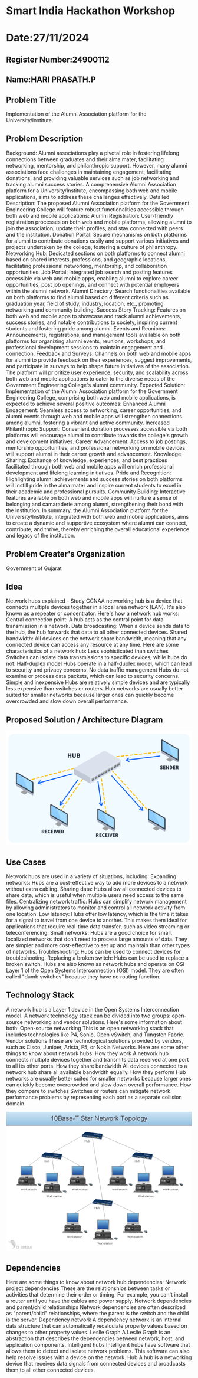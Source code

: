 # Smart India Hackathon Workshop
# Date:27/11/2024
## Register Number:24900112
## Name:HARI PRASATH.P
## Problem Title
Implementation of the Alumni Association platform for the University/Institute.
## Problem Description
Background: Alumni associations play a pivotal role in fostering lifelong connections between graduates and their alma mater, facilitating networking, mentorship, and philanthropic support. However, many alumni associations face challenges in maintaining engagement, facilitating donations, and providing valuable services such as job networking and tracking alumni success stories. A comprehensive Alumni Association platform for a University/Institute, encompassing both web and mobile applications, aims to address these challenges effectively. Detailed Description: The proposed Alumni Association platform for the Government Engineering College will feature robust functionalities accessible through both web and mobile applications: Alumni Registration: User-friendly registration processes on both web and mobile platforms, allowing alumni to join the association, update their profiles, and stay connected with peers and the institution. Donation Portal: Secure mechanisms on both platforms for alumni to contribute donations easily and support various initiatives and projects undertaken by the college, fostering a culture of philanthropy. Networking Hub: Dedicated sections on both platforms to connect alumni based on shared interests, professions, and geographic locations, facilitating professional networking, mentorship, and collaboration opportunities. Job Portal: Integrated job search and posting features accessible via web and mobile apps, enabling alumni to explore career opportunities, post job openings, and connect with potential employers within the alumni network. Alumni Directory: Search functionalities available on both platforms to find alumni based on different criteria such as graduation year, field of study, industry, location, etc., promoting networking and community building. Success Story Tracking: Features on both web and mobile apps to showcase and track alumni achievements, success stories, and notable contributions to society, inspiring current students and fostering pride among alumni. Events and Reunions: Announcements, registrations, and management tools available on both platforms for organizing alumni events, reunions, workshops, and professional development sessions to maintain engagement and connection. Feedback and Surveys: Channels on both web and mobile apps for alumni to provide feedback on their experiences, suggest improvements, and participate in surveys to help shape future initiatives of the association. The platform will prioritize user experience, security, and scalability across both web and mobile applications to cater to the diverse needs of the Government Engineering College's alumni community. Expected Solution: Implementation of the Alumni Association platform for the Government Engineering College, comprising both web and mobile applications, is expected to achieve several positive outcomes: Enhanced Alumni Engagement: Seamless access to networking, career opportunities, and alumni events through web and mobile apps will strengthen connections among alumni, fostering a vibrant and active community. Increased Philanthropic Support: Convenient donation processes accessible via both platforms will encourage alumni to contribute towards the college's growth and development initiatives. Career Advancement: Access to job postings, mentorship opportunities, and professional networking on mobile devices will support alumni in their career growth and advancement. Knowledge Sharing: Exchange of knowledge, experiences, and best practices facilitated through both web and mobile apps will enrich professional development and lifelong learning initiatives. Pride and Recognition: Highlighting alumni achievements and success stories on both platforms will instill pride in the alma mater and inspire current students to excel in their academic and professional pursuits. Community Building: Interactive features available on both web and mobile apps will nurture a sense of belonging and camaraderie among alumni, strengthening their bond with the institution. In summary, the Alumni Association platform for the University/Institute, integrated with both web and mobile applications, aims to create a dynamic and supportive ecosystem where alumni can connect, contribute, and thrive, thereby enriching the overall educational experience and legacy of the institution.
## Problem Creater's Organization
Government of Gujarat

## Idea

Network hubs explained - Study CCNAA networking hub is a device that connects multiple devices together in a local area network (LAN). It's also known as a repeater or concentrator. 
Here's how a network hub works:
Central connection point: A hub acts as the central point for data transmission in a network. 
Data broadcasting: When a device sends data to the hub, the hub forwards that data to all other connected devices. 
Shared bandwidth: All devices on the network share bandwidth, meaning that any connected device can access any resource at any time. 
Here are some characteristics of a network hub:
Less sophisticated than switches
Switches can isolate data transmissions to specific devices, while hubs do not. 
Half-duplex model
Hubs operate in a half-duplex model, which can lead to security and privacy concerns. 
No data traffic management
Hubs do not examine or process data packets, which can lead to security concerns. 
Simple and inexpensive
Hubs are relatively simple devices and are typically less expensive than switches or routers. 
Hub networks are usually better suited for smaller networks because larger ones can quickly become overcrowded and slow down overall performance.


## Proposed Solution / Architecture Diagram

![alt text](What-is-a-Computer-Network-Hub-Diagram.jpg)


## Use Cases
Network hubs are used in a variety of situations, including:
Expanding networks: Hubs are a cost-effective way to add more devices to a network without extra cabling. 
Sharing data: Hubs allow all connected devices to share data, which is useful when multiple users need access to the same files. 
Centralizing network traffic: Hubs can simplify network management by allowing administrators to monitor and control all network activity from one location. 
Low latency: Hubs offer low latency, which is the time it takes for a signal to travel from one device to another. This makes them ideal for applications that require real-time data transfer, such as video streaming or teleconferencing. 
Small networks: Hubs are a good choice for small, localized networks that don't need to process large amounts of data. They are simpler and more cost-effective to set up and maintain than other types of networks. 
Troubleshooting: Hubs can be used to connect devices for troubleshooting. 
Replacing a broken switch: Hubs can be used to replace a broken switch. 
Hubs are also known as network hubs and operate on OSI Layer 1 of the Open Systems Interconnection (OSI) model. They are often called "dumb switches" because they have no routing function. 



## Technology Stack
A network hub is a Layer 1 device in the Open Systems Interconnection model. A network technology stack can be divided into two groups: open-source networking and vendor solutions. Here's some information about both:
Open-source networking
This is an open networking stack that includes technologies like P4, Sonic, Open vSwitch, and Tungsten Fabric.
Vendor solutions
These are technological solutions provided by vendors, such as Cisco, Juniper, Arista, F5, or Nokia Networks. 
Here are some other things to know about network hubs:
How they work
A network hub connects multiple devices together and transmits data received at one port to all its other ports. 
How they share bandwidth
All devices connected to a network hub share all available bandwidth equally. 
How they perform
Hub networks are usually better suited for smaller networks because larger ones can quickly become overcrowded and slow down overall performance. 
How they compare to switches
Switches or routers can mitigate network performance problems by representing each port as a separate collision domain. 

![alt text](Computer-and-networks-10Base-T-star-network-topology.png)

## Dependencies

Here are some things to know about network hub dependencies:
Network project dependencies
These are the relationships between tasks or activities that determine their order or timing. For example, you can't install a router until you have the cables and power supply. 
Network dependencies and parent/child relationships
Network dependencies are often described as "parent/child" relationships, where the parent is the switch and the child is the server. 
Dependency network
A dependency network is an internal data structure that can automatically recalculate property values based on changes to other property values. 
Leslie Graph
A Leslie Graph is an abstraction that describes the dependencies between network, host, and application components. 
Intelligent hubs
Intelligent hubs have software that allows them to detect and isolate network problems. This software can also help resolve issues with a device on the network. 
Hub
A hub is a networking device that receives data signals from connected devices and broadcasts them to all other connected devices. 


